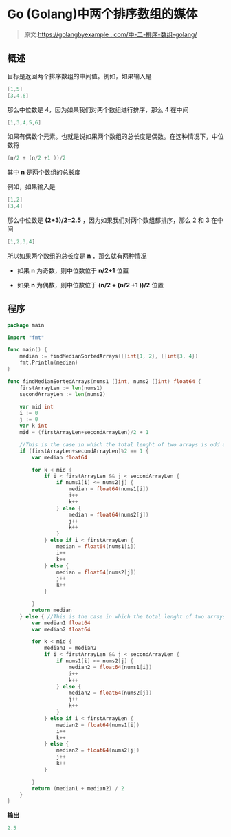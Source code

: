 # Go (Golang)中两个排序数组的媒体

> 原文:[https://golangbyexample . com/中-二-排序-数组-golang/](https://golangbyexample.com/medium-two-sorted-arrays-golang/)

## **概述**

目标是返回两个排序数组的中间值。例如，如果输入是

```go
[1,5]
[3,4,6]
```

那么中位数是 4，因为如果我们对两个数组进行排序，那么 4 在中间

```go
[1,3,4,5,6]
```

如果有偶数个元素。也就是说如果两个数组的总长度是偶数。在这种情况下，中位数将

```go
(n/2 + (n/2 +1 ))/2
```

其中 **n** 是两个数组的总长度

例如，如果输入是

```go
[1,2]
[3,4]
```

那么中位数是 **(2+3)/2=2.5** ，因为如果我们对两个数组都排序，那么 2 和 3 在中间

```go
[1,2,3,4]
```

所以如果两个数组的总长度是 **n** ，那么就有两种情况

*   如果 **n** 为奇数，则中位数位于 **n/2+1** 位置

*   如果 **n** 为偶数，则中位数位于 **(n/2 + (n/2 +1 ))/2** 位置

## **程序**

```go
package main

import "fmt"

func main() {
	median := findMedianSortedArrays([]int{1, 2}, []int{3, 4})
	fmt.Println(median)
}

func findMedianSortedArrays(nums1 []int, nums2 []int) float64 {
	firstArrayLen := len(nums1)
	secondArrayLen := len(nums2)

	var mid int
	i := 0
	j := 0
	var k int
	mid = (firstArrayLen+secondArrayLen)/2 + 1

	//This is the case in which the total lenght of two arrays is odd and there is only one median
	if (firstArrayLen+secondArrayLen)%2 == 1 {
		var median float64

		for k < mid {
			if i < firstArrayLen && j < secondArrayLen {
				if nums1[i] <= nums2[j] {
					median = float64(nums1[i])
					i++
					k++
				} else {
					median = float64(nums2[j])
					j++
					k++
				}
			} else if i < firstArrayLen {
				median = float64(nums1[i])
				i++
				k++
			} else {
				median = float64(nums2[j])
				j++
				k++
			}

		}
		return median
	} else { //This is the case in which the total lenght of two arrays is even and there is only two medians. We need to return average of these two medians
		var median1 float64
		var median2 float64

		for k < mid {
			median1 = median2
			if i < firstArrayLen && j < secondArrayLen {
				if nums1[i] <= nums2[j] {
					median2 = float64(nums1[i])
					i++
					k++
				} else {
					median2 = float64(nums2[j])
					j++
					k++
				}
			} else if i < firstArrayLen {
				median2 = float64(nums1[i])
				i++
				k++
			} else {
				median2 = float64(nums2[j])
				j++
				k++
			}

		}
		return (median1 + median2) / 2
	}
}
```

**输出**

```go
2.5
```